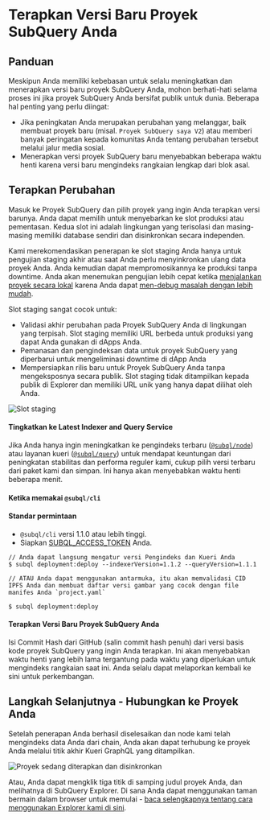 # Terapkan Versi Baru Proyek SubQuery Anda

## Panduan

Meskipun Anda memiliki kebebasan untuk selalu meningkatkan dan menerapkan versi baru proyek SubQuery Anda, mohon berhati-hati selama proses ini jika proyek SubQuery Anda bersifat publik untuk dunia. Beberapa hal penting yang perlu diingat:

- Jika peningkatan Anda merupakan perubahan yang melanggar, baik membuat proyek baru (misal. `Proyek SubQuery saya V2`) atau memberi banyak peringatan kepada komunitas Anda tentang perubahan tersebut melalui jalur media sosial.
- Menerapkan versi proyek SubQuery baru menyebabkan beberapa waktu henti karena versi baru mengindeks rangkaian lengkap dari blok asal.

## Terapkan Perubahan

Masuk ke Proyek SubQuery dan pilih proyek yang ingin Anda terapkan versi barunya. Anda dapat memilih untuk menyebarkan ke slot produksi atau pementasan. Kedua slot ini adalah lingkungan yang terisolasi dan masing-masing memiliki database sendiri dan disinkronkan secara independen.

Kami merekomendasikan penerapan ke slot staging Anda hanya untuk pengujian staging akhir atau saat Anda perlu menyinkronkan ulang data proyek Anda. Anda kemudian dapat mempromosikannya ke produksi tanpa downtime. Anda akan menemukan pengujian lebih cepat ketika [menjalankan proyek secara lokal](../run_publish/run.md) karena Anda dapat [men-debug masalah dengan lebih mudah](../academy/tutorials_examples/debug-projects.md).

Slot staging sangat cocok untuk:

- Validasi akhir perubahan pada Proyek SubQuery Anda di lingkungan yang terpisah. Slot staging memiliki URL berbeda untuk produksi yang dapat Anda gunakan di dApps Anda.
- Pemanasan dan pengindeksan data untuk proyek SubQuery yang diperbarui untuk mengeliminasi downtime di dApp Anda
- Mempersiapkan rilis baru untuk Proyek SubQuery Anda tanpa mengeksposnya secara publik. Slot staging tidak ditampilkan kepada publik di Explorer dan memiliki URL unik yang hanya dapat dilihat oleh Anda.

![Slot staging](/assets/img/staging_slot.png)

#### Tingkatkan ke Latest Indexer and Query Service

Jika Anda hanya ingin meningkatkan ke pengindeks terbaru ([`@subql/node`](https://www.npmjs.com/package/@subql/node)) atau layanan kueri ([`@subql/query`](https://www.npmjs.com/package/@subql/query)) untuk mendapat keuntungan dari peningkatan stabilitas dan performa reguler kami, cukup pilih versi terbaru dari paket kami dan simpan. Ini hanya akan menyebabkan waktu henti beberapa menit.

#### Ketika memakai `@subql/cli`
#### Standar permintaan
- `@subql/cli` versi 1.1.0 atau lebih tinggi.
- Siapkan [SUBQL_ACCESS_TOKEN](/docs/run_publish/ipfs.md#prepare-your-subqlaccesstoken) Anda.
```
// Anda dapat langsung mengatur versi Pengindeks dan Kueri Anda
$ subql deployment:deploy --indexerVersion=1.1.2 --queryVersion=1.1.1

// ATAU Anda dapat menggunakan antarmuka, itu akan memvalidasi CID IPFS Anda dan membuat daftar versi gambar yang cocok dengan file manifes Anda `project.yaml`

$ subql deployment:deploy
```
#### Terapkan Versi Baru Proyek SubQuery Anda

Isi Commit Hash dari GitHub (salin commit hash penuh) dari versi basis kode proyek SubQuery yang ingin Anda terapkan. Ini akan menyebabkan waktu henti yang lebih lama tergantung pada waktu yang diperlukan untuk mengindeks rangkaian saat ini. Anda selalu dapat melaporkan kembali ke sini untuk perkembangan.

## Langkah Selanjutnya - Hubungkan ke Proyek Anda

Setelah penerapan Anda berhasil diselesaikan dan node kami telah mengindeks data Anda dari chain, Anda akan dapat terhubung ke proyek Anda melalui titik akhir Kueri GraphQL yang ditampilkan.

![Proyek sedang diterapkan dan disinkronkan](/assets/img/projects-deploy-sync.png)

Atau, Anda dapat mengklik tiga titik di samping judul proyek Anda, dan melihatnya di SubQuery Explorer. Di sana Anda dapat menggunakan taman bermain dalam browser untuk memulai - [baca selengkapnya tentang cara menggunakan Explorer kami di sini](../run_publish/query.md).
